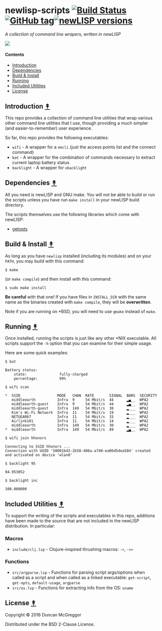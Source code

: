 # newlisp-scripts [![Build Status][travis-badge]][travis][![GitHub tag][github-tag]]()[![newLISP versions][newlisp-v]]()

*A collection of command line wrapers, written in newLISP*

[![][newlisp-logo]][newlisp-logo-large]


#### Contents

* [Introduction](#introduction-)
* [Dependencies](#dependencies-)
* [Build & Install](#build--install-)
* [Running](#running-)
* [Included Utilities](#included-utilities-)
* [License](#license-)


## Introduction [&#x219F;](#contents)

This repo provides a collection of command line utilities that wrap various other
command line utilities that I use, though providing a much simpler (and
easier-to-remember) user experience.

So far, this repo provides the following executables:

* ``wifi`` - A wrapper for a ``nmcli`` (just the access points list and the connect command)
* ``bat`` - A wrapper for the combination of commands necessary to extract current laptop battery status
* ``backlight`` - A wrapper for ``xbacklight``


## Dependencies [&#x219F;](#contents)

All you need is newLISP and GNU make. You will not be able to build or run the scripts unless you have run ``make install`` in your newLISP build directory.

The scripts themselves use the following libraries which come with newLISP:

* [getopts](http://www.newlisp.org/code/modules/getopts.lsp.html)


## Build & Install [&#x219F;](#contents)

As long as you have ``newlisp`` installed (including its modules) and on your ``PATH``,
you may build with this command:

```
$ make
```

(or ``make compile``) and then install with this command:

```
$ sudo make install
```

**Be careful** with that one! If you have files in ``INSTALL_DIR`` with the same name as the
binaries created with ``make compile``, they will be **overwritten**.

Note if you are running on *BSD, you will need to use ``gmake`` instead of ``make``.


## Running [&#x219F;](#contents)

Once installed, running the scripts is just like any other *NIX executable. All scripts
support the ``-h`` option that you can examine for their simple usage.

Here are some quick examples:

```
$ bat
```
```
Battery status:
    state:               fully-charged
    percentage:          99%
```

```
$ wifi scan
```
```
*  SSID                 MODE   CHAN  RATE       SIGNAL  BARS  SECURITY
   middleearth          Infra  9     54 Mbit/s  44      ▂▄__  WPA2
   middleearth-guest    Infra  9     54 Mbit/s  44      ▂▄__  WPA2
   middleearth-guest    Infra  149   54 Mbit/s  30      ▂___  WPA2
   Kim's Wi-Fi Network  Infra  11    54 Mbit/s  19      ▂___  WPA2
   NETGEAR67            Infra  11    54 Mbit/s  15      ▂___  WPA2
   Airlink101           Infra  11    54 Mbit/s  14      ▂___  WPA2
   middleearth          Infra  149   54 Mbit/s  30      ▂___  WPA2
*  middleearth          Infra  149   54 Mbit/s  49      ▂▄__  WPA2
```

```
$ wifi join hhonors
```
```
Connecting to SSID hhonors ...
Connection with UUID '50001b43-2b58-406a-a740-ea06d5dea584' created and activated on device 'wlan0'
```

```
$ backlight 95
```
```
94.953052
```
```
$ backlight inc
```
```
100.000000
```


## Included Utilities [&#x219F;](#contents)

To support the writing of the scripts and executables in this repo, additions
have been made to the source that are not included in the newLISP distribution.
In particular:

### Macros

* ``include/clj.lsp`` - Clojure-inspired thrushing macros: ``->``, ``->>``

### Functions

* ``src/argparse.lsp`` - Functions for parsing script args/options when called as a script and when called as a linked executable: ``get-script``, ``get-opts``, ``default-usage``, ``argparse``
* ``src/os.lsp`` - Functions for extracting info from the OS: ``uname``


## License [&#x219F;](#contents)

Copyright © 2016 Duncan McGreggor

Distributed under the BSD 2-Clause License.


<!-- Named page links below: /-->

[travis]: https://travis-ci.org/oubiwann/newlisp-scripts
[travis-badge]: https://travis-ci.org/oubiwann/newlisp-scripts.png?branch=master
[newlisp-logo]: resources/images/logo-white-small.png
[newlisp-logo-large]: resources/images/logo-white.png
[github-tag]: https://img.shields.io/github/tag/oubiwann/newlisp-scripts.svg?maxAge=2592000
[newlisp-v]: https://img.shields.io/badge/newlisp-10.7.0-blue.svg
